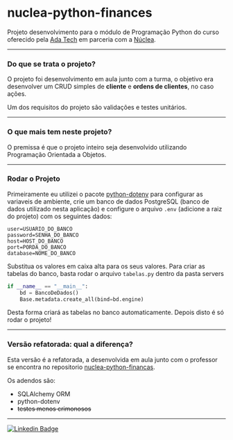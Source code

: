 # nuclea-python-finances
Projeto desenvolvimento para o módulo de Programação Python do curso
oferecido pela [Ada Tech](https://www.linkedin.com/school/adatechbr/) 
em parceria com a [Núclea](https://www.linkedin.com/company/nucleabr/).

---
### Do que se trata o projeto?
O projeto foi desenvolvimento em aula junto com a turma, o objetivo
era desenvolver um CRUD simples de **cliente** e **ordens de clientes**, no
caso ações.

Um dos requisitos do projeto são validações e testes unitários.

---
### O que mais tem neste projeto?

O premissa é que o projeto inteiro seja desenvolvido utilizando 
Programação Orientada a Objetos.

---
### Rodar o Projeto
Primeiramente eu utilizei o pacote [python-dotenv](https://pypi.org/project/python-dotenv/) 
para configurar as variaveis de ambiente, crie um banco de dados PostgreSQL (banco de dados
utilizado nesta aplicação) e configure o arquivo `.env` (adicione a raiz do projeto) com os seguintes dados:
```env
user=USUARIO_DO_BANCO
password=SENHA_DO_BANCO
host=HOST_DO_BANCO
port=PORDA_DO_BANCO
database=NOME_DO_BANCO
```
Substitua os valores em caixa alta para os seus valores.
Para criar as tabelas do banco, basta rodar o arquivo `tabelas.py` dentro da pasta servers

```python
if __name__ == "__main__":
    bd = BancoDeDados()
    Base.metadata.create_all(bind=bd.engine)
```

Desta forma criará as tabelas no banco automaticamente.
Depois disto é só rodar o projeto!

---
### Versão refatorada: qual a diferença?
Esta versão é a refatorada, a desenvolvida em aula junto com o professor
se encontra no repositorio [nuclea-python-financas](https://github.com/Tatimoriam/nuclea-python-financas).

Os adendos são:
- SQLAlchemy ORM
- python-dotenv
- ~~testes menos crimonosos~~

---

[![Linkedin Badge](https://img.shields.io/badge/-Tatiane-blue?style=flat-square&logo=Linkedin&logoColor=white&link=https://www.linkedin.com/in/tatimoriam)](https://www.linkedin.com/in/tatimoriam/) 